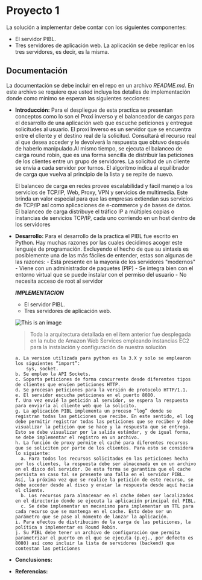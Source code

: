 # Proyecto 1
La solución a implementar debe contar con los siguientes componentes:
- El servidor PIBL.
- Tres servidores de aplicación web. La aplicación se debe replicar en los tres servidores, es decir, es la misma.

## Documentación
La documentación se debe incluir en el repo en un archivo _README.md_. En este archivo se requiere que usted incluya los detalles de implementación donde como mínimo se esperan las siguientes secciones:

  - **Introducción:**
Para el despliegue de esta practica se presentan conceptos como lo son el Proxi inverso y el balanceador de cargas para el desarrollo de una aplicación web que escuche peticiones y entregue solicitudes al usuario. 
El proxi Inverso es un servidor que se encuentra entre el cliente y el destino real de la solicitud. Consultará el recurso real al que desea acceder y le devolverá la respuesta que obtuvo después de haberlo manipulado.Al mismo tiempo, se ejecuta el balanceo de carga round robin, que es una forma sencilla de distribuir las peticiones de los clientes entre un grupo de servidores. La solicitud de un cliente se envía a cada servidor por turnos. El algoritmo indica al equilibrador de carga que vuelva al principio de la lista y se repite de nuevo.

    El balanceo de carga en redes provee escalabilidad y fácil manejo a los servicios de TCP/IP, Web, Proxy, VPN y servicios de multimedia. Este brinda un valor especial para que las empresas extiendan sus servicios de TCP/IP así como aplicaciones de e-commerce y de bases de datos. El balanceo de carga distribuye el tráfico IP a múltiples copias o instancias de servicios TCP/IP, cada uno corriendo en un host dentro de los servidores

  - **Desarrollo:**
    Para el desarrollo de la practica el PIBL fue escrito en Python. Hay muchas razones por las cuales decidimos acoger este lenguaje de programación. Excluyendo el hecho de que su sintaxis es posiblemente una de las más fáciles de entender, estas son algunas de las razones:
        - Está presente en la mayoría de los servidores "modernos"
        - Viene con un administrador de paquetes (PIP)
        - Se integra bien con el entorno virtual que se puede instalar con el permiso del usuario
        - No necesita acceso de root al servidor

    ***IMPLEMENTACION***
    - El servidor PIBL.
    - Tres servidores de aplicación web. 

    ![This is an image](https://avinetworks.com/wp-content/uploads/2019/02/round-robin-load-balancing-diagram.png)

    > Toda la arquitectura detallada en el ítem anterior fue desplegada en la nube de Amazon Web Services empleando instancias EC2 para la instalación y configuración de nuestra solución

        a. La version utilizada para python es la 3.X y solo se emplearon los siguientes “import”: 
            sys, socket.
        b. Se empleo la API Sockets.
        c. Soporta peticiones de forma concurrente desde diferentes tipos de clientes que envíen peticiones HTTP.
        d. Se procesan peticiones para la versión de protocolo HTTP/1.1.
        e. El servidor escucha peticiones en el puerto 8080. 
        f. Una vez envié la petición al servidor, se espera la respuesta para enviarla al cliente web que la solicito. 
        g. La aplicación PIBL implementa un proceso “log” donde se registran todas las peticiones que recibe. En este sentido, el log debe permitir registrar todas las peticiones que se reciben y debe visualizar la petición que se hace y la respuesta que se entrega. Esto se debe visualizar por la salida estándar, y de igual forma, se debe implementar el registro en un archivo.
        h. La función de proxy permite el caché para diferentes recursos que se soliciten por parte de los clientes. Para esto se considera lo siguiente:
          a. Para todos los recursos solicitados en las peticiones hecha por los clientes, la respuesta debe ser almacenada en en un archivo en el disco del servidor. De esta forma se garantiza que el cache persista en caso tal se presente una falla en el servidor PIBL. Así, la próxima vez que se realice la petición de este recurso, se debe acceder desde al disco y enviar la respuesta desde aquí hacia el cliente.
          b. Los recursos para almacenar en el cache deben ser localizados en el directorio donde se ejecuta la aplicación principal del PIBL.
          c. Se debe implementar un mecanismo para implementar un TTL para cada recurso que se mantenga en el cache. Esto debe ser un parámetro que se pase al momento de lanzar la aplicación.
        i. Para efectos de distribución de la carga de las peticiones, la política a implementar es Round Robin.
        j. Su PIBL debe tener un archivo de configuración que permita parametrizar el puerto en el que se ejecuta (p.ej., por defecto es 8080) así como incluir la lista de servidores (backend) que contestan las peticiones

  - **Conclusiones:**

  - **Referencias:**

